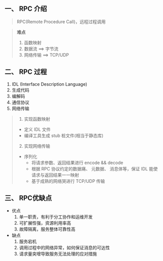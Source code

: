 ## 一、 RPC 介绍
> RPC(Remote Procedure Call)，远程过程调用

> **难点**
> 1. 函数映射
> 2. 数据流 ==> 字节流
> 3. 网络传输 ==> TCP/UDP

## 二、 RPC 过程
1. IDL (Interface Description Language)
2. 生成代码
3. 编解码
4. 通信协议
5. 网络传输

> 1. 实现函数映射
> 	* 定义 IDL 文件
> 	* 编译工具生成 stub 桩文件(相当于静态库)
> 2. 实现网络传输
> 	* 序列化
> 		* 将请求参数、返回结果进行 encode && decode
> 		* 根据 RPC 协议约定的数据痛、 元数据、 消息体等，保证 IDL 能使请求与返回结果一一映射
> 		* 基于成熟的网络哭进行 TCP/UDP 传输

## 三、 RPC优缺点
* 优点
	1. 单一职责，有利于分工协作和运维开发
	2. 可扩展性强，资源利用率高
	3. 故障隔离，服务整体可靠性高
* 缺点
	1. 服务宕机
	2. 调用过程中的网络异常，如何保证消息的可达性
	3. 请求量突增导致服务无法处理的应对措施